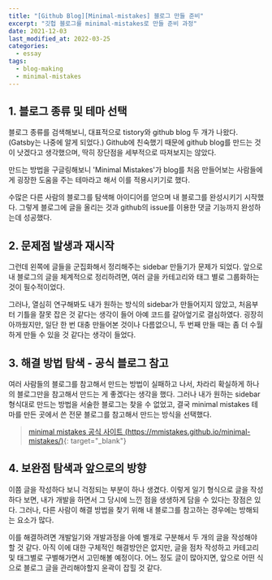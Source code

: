 ```yaml
---
title: "[Github Blog][Minimal-mistakes] 블로그 만들 준비"
excerpt: "깃헙 블로그를 minimal-mistakes로 만들 준비 과정"
date: 2021-12-03
last_modified_at: 2022-03-25
categories:
  - essay
tags:
  - blog-making
  - minimal-mistakes
---
```


## 1. 블로그 종류 및 테마 선택

블로그 종류를 검색해보니, 대표적으로 tistory와 github blog 두 개가 나왔다. (Gatsby는 나중에 알게 되었다.) Github에 친숙했기 때문에 github blog를 만드는 것이 낫겠다고 생각했으며, 딱히 장단점을 세부적으로 따져보지는 않았다. 

만드는 방법을 구글링해보니 'Minimal Mistakes'가 blog를 처음 만들어보는 사람들에게 굉장한 도움을 주는 테마라고 해서 이를 적용시키기로 했다. 

수많은 다른 사람의 블로그를 탐색해 아이디어를 얻으며 내 블로그를 완성시키기 시작했다. 그렇게 블로그에 글을 올리는 것과 github의 issue를 이용한 댓글 기능까지 완성하는데 성공했다.

## 2. 문제점 발생과 재시작

그런데 왼쪽에 글들을 군집화해서 정리해주는 sidebar 만들기가 문제가 되었다. 앞으로 내 블로그의 글을 체계적으로 정리하려면, 여러 글을 카테고리와 태그 별로 그룹화하는 것이 필수적이었다. 

그러나, 열심히 연구해봐도 내가 원하는 방식의 sidebar가 만들어지지 않았고, 처음부터 기틀을 잘못 잡은 것 같다는 생각이 들어 아예 코드를 갈아엎기로 결심하였다. 굉장히 아까웠지만, 일단 한 번 대충 만들어본 것이나 다름없으니, 두 번째 만들 때는 좀 더 수월하게 만들 수 있을 것 같다는 생각이 들었다.

## 3. 해결 방법 탐색 - 공식 블로그 참고

여러 사람들의 블로그를 참고해서 만드는 방법이 실패하고 나서, 차라리 확실하게 하나의 블로그만을 참고해서 만드는 게 좋겠다는 생각을 했다. 그러나 내가 원하는 sidebar 형식대로 만드는 방법을 서술한 블로그는 찾을 수 없었고, 결국 minimal mistakes 테마를 만든 곳에서 쓴 전문 블로그를 참고해서 만드는 방식을 선택했다.

> [minimal mistakes 공식 사이트 (https://mmistakes.github.io/minimal-mistakes/)](https://mmistakes.github.io/minimal-mistakes/){: target="_blank"}

## 4. 보완점 탐색과 앞으로의 방향

이쯤 글을 작성하다 보니 걱정되는 부분이 하나 생겼다. 이렇게 일기 형식으로 글을 작성하다 보면, 내가 개발을 하면서 그 당시에 느낀 점을 생생하게 담을 수 있다는 장점은 있다. 그러나, 다른 사람이 해결 방법을 찾기 위해 내 블로그를 참고하는 경우에는 방해되는 요소가 많다. 

이를 해결하려면 개발일기와 개발과정을 아예 별개로 구분해서 두 개의 글을 작성해야 할 것 같다. 아직 이에 대한 구체적인 해결방안은 없지만, 글을 점차 작성하고 카테고리 및 태그별로 구별해가면서 고민해볼 예정이다. 어느 정도 글이 많아지면, 앞으로 어떤 식으로 블로그 글을 관리해야할지 윤곽이 잡힐 것 같다.
